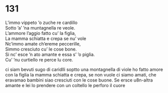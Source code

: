 # 131
  
L’immo vippeto ’o zuche re cardillo  
Sotto ’a’ ’na muntagnella re veole.  
L’ammore l’aggio fatto cu’ la figlia,  
La mamma schiatta e crepa se nu’ vole  
Nc’immo amate ch’ereme peccerille,  
Simmo cresciuto cu’ le cose bone.  
Si nc’ esce ’n ato amante e essa s’ ’o piglia.  
Cu’ ’nu curtiello re perce lu core.

ci siam bevuti sugo di caridlli
soptto una montagnella di viole
ho fatto amore con la figlia
la mamma schiatta e crepa, se non vuole
ci siamo amati, che eravamao bambini
siao cresciuti con le cose buone.
Se ersce u8n-altra amante e lei lo prendere
con un coltello le perforo il cuore
